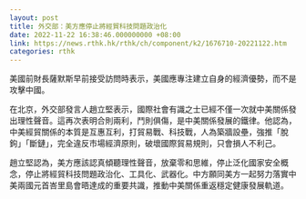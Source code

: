 ```yaml
---
layout: post
title: 外交部：美方應停止將經貿科技問題政治化
date: 2022-11-22 16:38:46.000000000 +08:00
link: https://news.rthk.hk/rthk/ch/component/k2/1676710-20221122.htm
categories: rthk
---
```


美國前財長薩默斯早前接受訪問時表示，美國應專注建立自身的經濟優勢，而不是攻擊中國。

在北京，外交部發言人趙立堅表示，國際社會有識之士已經不僅一次就中美關係發出理性聲音。這再次表明合則兩利，鬥則俱傷，是中美關係發展的鐵律。他認為，中美經貿關係的本質是互惠互利，打貿易戰、科技戰，人為築牆設壘，強推「脫鉤」「斷鏈」，完全違反市場經濟原則，破壞國際貿易規則，只會損人不利己。

趙立堅認為，美方應該認真傾聽理性聲音，放棄零和思維，停止泛化國家安全概念，停止將經貿科技問題政治化、工具化、武器化。中方願同美方一起努力落實中美兩國元首峇里島會晤達成的重要共識，推動中美關係重返穩定健康發展軌道。
